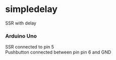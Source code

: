 # simpledelay
SSR with delay

### Arduino Uno
SSR connected to pin 5 <br>
Pushbutton connected between pin pin 6 and GND

